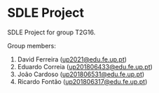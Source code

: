 # SDLE Project

SDLE Project for group T2G16.

Group members:

1. David Ferreira (up2021@edu.fe.up.pt)
2. Eduardo Correia (up201806433@edu.fe.up.pt)
3. João Cardoso (up201806531@edu.fe.up.pt)
4. Ricardo Fontão (up201806317@edu.fe.up.pt)
